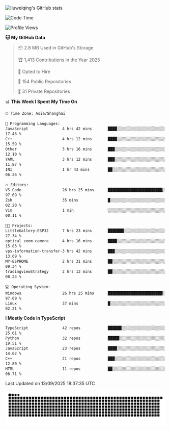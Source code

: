 ![liuweiqing's GitHub stats](https://github-readme-stats.vercel.app/api?username=14790897&show_icons=true&locale=cn&include_all_commits=true&count_private=true)

<!--START_SECTION:waka-->
![Code Time](http://img.shields.io/badge/Code%20Time-2%2C499%20hrs%2055%20mins-blue)

![Profile Views](http://img.shields.io/badge/Profile%20Views-19-blue)

**🐱 My GitHub Data** 

> 📦 2.8 MB Used in GitHub's Storage 
 > 
> 🏆 1,413 Contributions in the Year 2025
 > 
> 💼 Opted to Hire
 > 
> 📜 154 Public Repositories 
 > 
> 🔑 31 Private Repositories 
 > 
📊 **This Week I Spent My Time On** 

```text
🕑︎ Time Zone: Asia/Shanghai

💬 Programming Languages: 
JavaScript               4 hrs 42 mins       ████░░░░░░░░░░░░░░░░░░░░░   17.43 % 
C++                      4 hrs 12 mins       ████░░░░░░░░░░░░░░░░░░░░░   15.59 % 
Other                    3 hrs 16 mins       ███░░░░░░░░░░░░░░░░░░░░░░   12.10 % 
YAML                     3 hrs 12 mins       ███░░░░░░░░░░░░░░░░░░░░░░   11.87 % 
INI                      1 hr 43 mins        ██░░░░░░░░░░░░░░░░░░░░░░░   06.36 % 

🔥 Editors: 
VS Code                  26 hrs 25 mins      ████████████████████████░   97.69 % 
Zsh                      35 mins             █░░░░░░░░░░░░░░░░░░░░░░░░   02.20 % 
Vim                      1 min               ░░░░░░░░░░░░░░░░░░░░░░░░░   00.11 % 

🐱‍💻 Projects: 
LittleGallery-ESP32      7 hrs 23 mins       ███████░░░░░░░░░░░░░░░░░░   27.34 % 
optical zoom camera      4 hrs 16 mins       ████░░░░░░░░░░░░░░░░░░░░░   15.83 % 
vps-information-transfer-3 hrs 42 mins       ███░░░░░░░░░░░░░░░░░░░░░░   13.69 % 
MY-ESPHOME               2 hrs 31 mins       ██░░░░░░░░░░░░░░░░░░░░░░░   09.34 % 
tradingviewStrategy      2 hrs 13 mins       ██░░░░░░░░░░░░░░░░░░░░░░░   08.23 % 

💻 Operating System: 
Windows                  26 hrs 25 mins      ████████████████████████░   97.69 % 
Linux                    37 mins             █░░░░░░░░░░░░░░░░░░░░░░░░   02.31 % 
```

**I Mostly Code in TypeScript** 

```text
TypeScript               42 repos            ██████░░░░░░░░░░░░░░░░░░░   25.61 % 
Python                   32 repos            █████░░░░░░░░░░░░░░░░░░░░   19.51 % 
JavaScript               23 repos            ████░░░░░░░░░░░░░░░░░░░░░   14.02 % 
C++                      21 repos            ███░░░░░░░░░░░░░░░░░░░░░░   12.80 % 
HTML                     11 repos            ██░░░░░░░░░░░░░░░░░░░░░░░   06.71 % 
```




 Last Updated on 13/09/2025 18:37:35 UTC
<!--END_SECTION:waka-->

<picture>
  <source media="(prefers-color-scheme: dark)" srcset="https://raw.githubusercontent.com/14790897/14790897/output/github-contribution-grid-snake-dark.svg" />
  <source media="(prefers-color-scheme: light)" srcset="https://raw.githubusercontent.com/14790897/14790897/output/github-contribution-grid-snake.svg" />
  <img alt="github-snake" src="https://raw.githubusercontent.com/14790897/14790897/output/github-contribution-grid-snake.svg" />
</picture>
